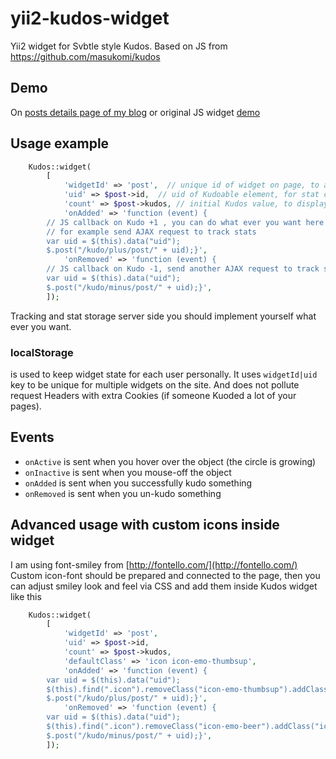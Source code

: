 yii2-kudos-widget
=================

Yii2 widget for Svbtle style Kudos. Based on JS from https://github.com/masukomi/kudos

## Demo
On [posts details page of my blog](http://stdout.in) or original JS widget [demo](http://masukomi.github.com/kudos/)

## Usage example

```php
	Kudos::widget(
		[
			'widgetId' => 'post',  // unique id of widget on page, to allow more than one widget on the page
			'uid' => $post->id,  // uid of Kudoable element, for stat count
			'count' => $post->kudos, // initial Kudos value, to display
			'onAdded' => 'function (event) {
		// JS callback on Kudo +1 , you can do what ever you want here
		// for example send AJAX request to track stats
		var uid = $(this).data("uid");
		$.post("/kudo/plus/post/" + uid);}',
			'onRemoved' => 'function (event) {
		// JS callback on Kudo -1, send another AJAX request to track stats
		var uid = $(this).data("uid");
		$.post("/kudo/minus/post/" + uid);}',
		]);
```

Tracking and stat storage server side you should implement yourself what ever you want.

### localStorage

is used to keep widget state for each user personally. It uses `widgetId|uid` key to be unique for multiple widgets on the site.
And does not pollute request Headers with extra Cookies (if someone Kuoded a lot of your pages).

## Events

* `onActive` is sent when you hover over the object (the circle is growing)
* `onInactive` is sent when you mouse-off the object
* `onAdded` is sent when you successfully kudo something
* `onRemoved` is sent when you un-kudo something

## Advanced usage with custom icons inside widget
I am using font-smiley from [http://fontello.com/](http://fontello.com/)
Custom icon-font should be prepared and connected to the page, then you can adjust smiley look and feel via CSS
and add them inside Kudos widget like this

```php
	Kudos::widget(
		[
			'widgetId' => 'post',
			'uid' => $post->id,
			'count' => $post->kudos,
			'defaultClass' => 'icon icon-emo-thumbsup',
			'onAdded' => 'function (event) {
		var uid = $(this).data("uid");
		$(this).find(".icon").removeClass("icon-emo-thumbsup").addClass("icon-emo-beer");
		$.post("/kudo/plus/post/" + uid);}',
			'onRemoved' => 'function (event) {
		var uid = $(this).data("uid");
		$(this).find(".icon").removeClass("icon-emo-beer").addClass("icon-emo-thumbsup");
		$.post("/kudo/minus/post/" + uid);}',
		]);
```
